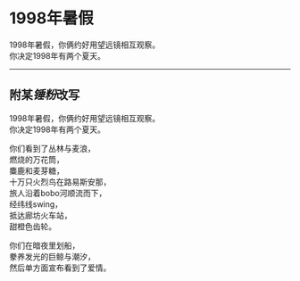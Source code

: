 # 1998年暑假

1998年暑假，你俩约好用望远镜相互观察。   
你决定1998年有两个夏天。

---
## 附某*锤粉*改写

1998年暑假，你俩约好用望远镜相互观察。  
你决定1998年有两个夏天。

你们看到了丛林与麦浪，   
燃烧的万花筒，   
麋鹿和麦芽糖，   
十万只火烈鸟在路易斯安那，   
旅人沿着bobo河顺流而下，   
经纬线swing，    
抵达廊坊火车站，    
甜橙色齿轮。   

你们在暗夜里划船，   
豢养发光的巨鲸与潮汐，   
然后单方面宣布看到了爱情。   
